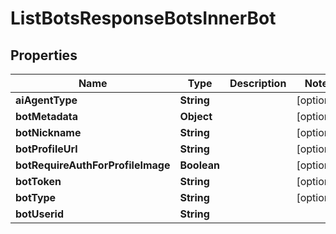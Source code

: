 

# ListBotsResponseBotsInnerBot


## Properties

| Name | Type | Description | Notes |
|------------ | ------------- | ------------- | -------------|
|**aiAgentType** | **String** |  |  [optional] |
|**botMetadata** | **Object** |  |  [optional] |
|**botNickname** | **String** |  |  [optional] |
|**botProfileUrl** | **String** |  |  [optional] |
|**botRequireAuthForProfileImage** | **Boolean** |  |  [optional] |
|**botToken** | **String** |  |  [optional] |
|**botType** | **String** |  |  [optional] |
|**botUserid** | **String** |  |  |



